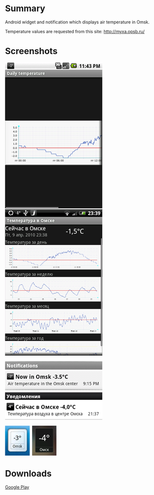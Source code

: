 Summary
=======

Android widget and notification which displays air temperature in Omsk.

Temperature values are requested from this site: http://myxa.opsb.ru/

Screenshots
===========

![Application activity](misc/screenshots/application.png)
 ![Application activity](misc/screenshots/application2.png)

![Notification](misc/screenshots/notification.png)
 ![Notitication](misc/screenshots/notification2.png)

![Widget](misc/screenshots/widget.png)
 ![Widget](misc/screenshots/widget2.png)

Downloads
=========

[Google Play](https://play.google.com/store/apps/details?id=ru.opsb.myxa.android)
